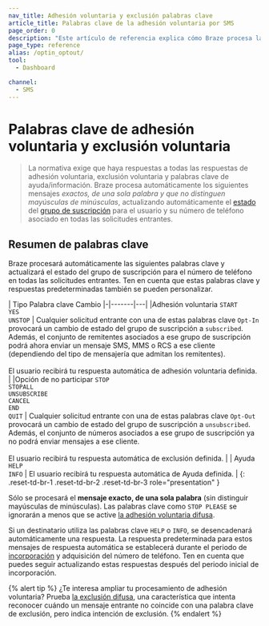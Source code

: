 ```yaml
---
nav_title: Adhesión voluntaria y exclusión palabras clave
article_title: Palabras clave de la adhesión voluntaria por SMS
page_order: 0
description: "Este artículo de referencia explica cómo Braze procesa las palabras clave básicas de adhesión voluntaria y exclusión voluntaria para la mensajería SMS."
page_type: reference
alias: /optin_optout/
tool:
  - Dashboard

channel:
  - SMS
---
```


# Palabras clave de adhesión voluntaria y exclusión voluntaria

> La normativa exige que haya respuestas a todas las respuestas de adhesión voluntaria, exclusión voluntaria y palabras clave de ayuda/información. Braze procesa automáticamente los siguientes mensajes _exactos, de una sola palabra y que no distinguen mayúsculas de minúsculas_, actualizando automáticamente el [estado]({{site.baseurl}}/sms_rcs_subscription_groups/) del [grupo de suscripción]({{site.baseurl}}/sms_rcs_subscription_groups/) para el usuario y su número de teléfono asociado en todas las solicitudes entrantes.

## Resumen de palabras clave

Braze procesará automáticamente las siguientes palabras clave y actualizará el estado del grupo de suscripción para el número de teléfono en todas las solicitudes entrantes. Ten en cuenta que estas palabras clave y respuestas predeterminadas también se pueden personalizar. 

| Tipo Palabra clave Cambio
\|-|-------|---|
|Adhesión voluntaria `START`<br> `YES`<br> `UNSTOP` | Cualquier solicitud entrante con una de estas palabras clave `Opt-In` provocará un cambio de estado del grupo de suscripción a `subscribed`. Además, el conjunto de remitentes asociados a ese grupo de suscripción podrá ahora enviar un mensaje SMS, MMS o RCS a ese cliente (dependiendo del tipo de mensajería que admitan los remitentes). <br><br>El usuario recibirá tu respuesta automática de adhesión voluntaria definida.  |
|Opción de no participar `STOP`<br> `STOPALL`<br> `UNSUBSCRIBE`<br> `CANCEL`<br> `END`<br> `QUIT` | Cualquier solicitud entrante con una de estas palabras clave `Opt-Out` provocará un cambio de estado del grupo de suscripción a `unsubscribed`. Además, el conjunto de números asociados a ese grupo de suscripción ya no podrá enviar mensajes a ese cliente.<br><br>El usuario recibirá tu respuesta automática de exclusión definida. |
| Ayuda `HELP`<br> `INFO` | El usuario recibirá tu respuesta automática de Ayuda definida. |
{: .reset-td-br-1 .reset-td-br-2 .reset-td-br-3 role="presentation" }

Sólo se procesará el **mensaje exacto, de una sola palabra** (sin distinguir mayúsculas de minúsculas). Las palabras clave como `STOP PLEASE` se ignorarán a menos que se active [la adhesión voluntaria difusa]({{site.baseurl}}/user_guide/message_building_by_channel/sms_mms_rcs/keywords/fuzzy_opt_out/).

Si un destinatario utiliza las palabras clave `HELP` o `INFO`, se desencadenará automáticamente una respuesta. La respuesta predeterminada para estos mensajes de respuesta automática se establecerá durante el periodo de [incorporación]({{site.baseurl}}/user_guide/message_building_by_channel/sms/sms_subscription_group/#setup-process) y adquisición del número de teléfono. Ten en cuenta que puedes seguir actualizando estas respuestas después del periodo inicial de incorporación.

{% alert tip %}
¿Te interesa ampliar tu procesamiento de adhesión voluntaria? Prueba [la exclusión difusa]({{site.baseurl}}/user_guide/message_building_by_channel/sms_mms_rcs/keywords/fuzzy_opt_out/), una característica que intenta reconocer cuándo un mensaje entrante no coincide con una palabra clave de exclusión, pero indica intención de exclusión.
{% endalert %}

